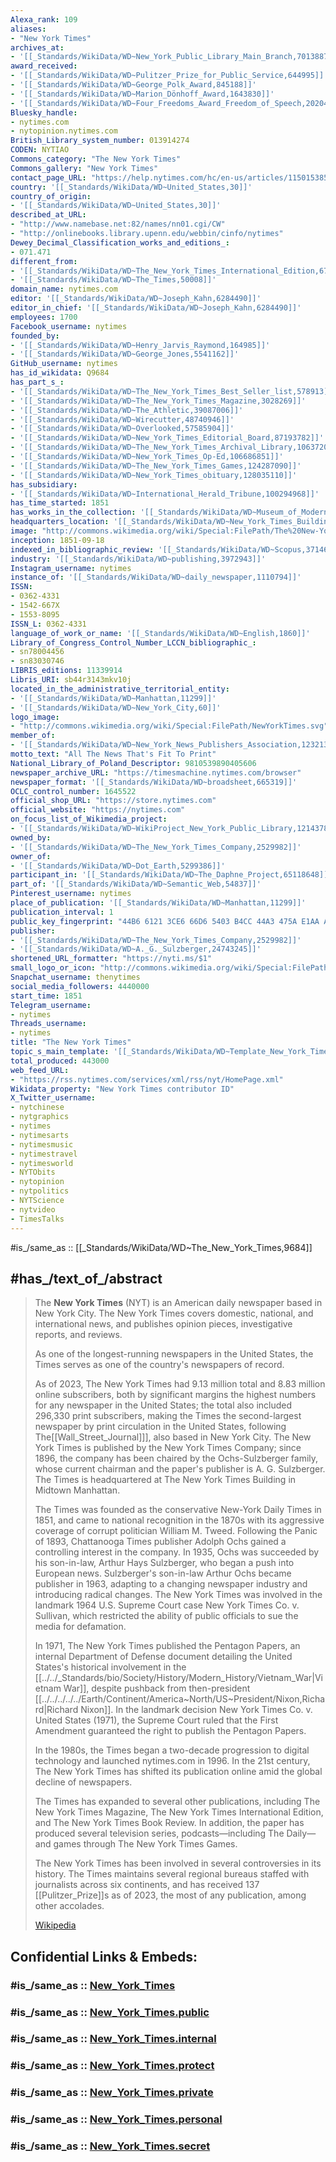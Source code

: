 ```yaml
---
Alexa_rank: 109
aliases:
- "New York Times"
archives_at:
- '[[_Standards/WikiData/WD~New_York_Public_Library_Main_Branch,7013887]]'
award_received:
- '[[_Standards/WikiData/WD~Pulitzer_Prize_for_Public_Service,644995]]'
- '[[_Standards/WikiData/WD~George_Polk_Award,845188]]'
- '[[_Standards/WikiData/WD~Marion_Dönhoff_Award,1643830]]'
- '[[_Standards/WikiData/WD~Four_Freedoms_Award_Freedom_of_Speech,20204984]]'
Bluesky_handle:
- nytimes.com
- nytopinion.nytimes.com
British_Library_system_number: 013914274
CODEN: NYTIAO
Commons_category: "The New York Times"
Commons_gallery: "New York Times"
contact_page_URL: "https://help.nytimes.com/hc/en-us/articles/115015385887-Contact-Us"
country: '[[_Standards/WikiData/WD~United_States,30]]'
country_of_origin:
- '[[_Standards/WikiData/WD~United_States,30]]'
described_at_URL:
- "http://www.namebase.net:82/names/nn01.cgi/CW"
- "http://onlinebooks.library.upenn.edu/webbin/cinfo/nytimes"
Dewey_Decimal_Classification_works_and_editions_:
- 071.471
different_from:
- '[[_Standards/WikiData/WD~The_New_York_Times_International_Edition,678086]]'
- '[[_Standards/WikiData/WD~The_Times,50008]]'
domain_name: nytimes.com
editor: '[[_Standards/WikiData/WD~Joseph_Kahn,6284490]]'
editor_in_chief: '[[_Standards/WikiData/WD~Joseph_Kahn,6284490]]'
employees: 1700
Facebook_username: nytimes
founded_by:
- '[[_Standards/WikiData/WD~Henry_Jarvis_Raymond,164985]]'
- '[[_Standards/WikiData/WD~George_Jones,5541162]]'
GitHub_username: nytimes
has_id_wikidata: Q9684
has_part_s_:
- '[[_Standards/WikiData/WD~The_New_York_Times_Best_Seller_list,578913]]'
- '[[_Standards/WikiData/WD~The_New_York_Times_Magazine,3028269]]'
- '[[_Standards/WikiData/WD~The_Athletic,39087006]]'
- '[[_Standards/WikiData/WD~Wirecutter,48740946]]'
- '[[_Standards/WikiData/WD~Overlooked,57585904]]'
- '[[_Standards/WikiData/WD~New_York_Times_Editorial_Board,87193782]]'
- '[[_Standards/WikiData/WD~The_New_York_Times_Archival_Library,106372002]]'
- '[[_Standards/WikiData/WD~New_York_Times_Op-Ed,106686851]]'
- '[[_Standards/WikiData/WD~The_New_York_Times_Games,124287090]]'
- '[[_Standards/WikiData/WD~New_York_Times_obituary,128035110]]'
has_subsidiary:
- '[[_Standards/WikiData/WD~International_Herald_Tribune,100294968]]'
has_time_started: 1851
has_works_in_the_collection: '[[_Standards/WikiData/WD~Museum_of_Modern_Art,188740]]'
headquarters_location: '[[_Standards/WikiData/WD~New_York_Times_Building,192680]]'
image: "http://commons.wikimedia.org/wiki/Special:FilePath/The%20New-York%20Daily%20Times%20first%20issue.jpg"
inception: 1851-09-18
indexed_in_bibliographic_review: '[[_Standards/WikiData/WD~Scopus,371467]]'
industry: '[[_Standards/WikiData/WD~publishing,3972943]]'
Instagram_username: nytimes
instance_of: '[[_Standards/WikiData/WD~daily_newspaper,1110794]]'
ISSN:
- 0362-4331
- 1542-667X
- 1553-8095
ISSN_L: 0362-4331
language_of_work_or_name: '[[_Standards/WikiData/WD~English,1860]]'
Library_of_Congress_Control_Number_LCCN_bibliographic_:
- sn78004456
- sn83030746
LIBRIS_editions: 11339914
Libris_URI: sb44r3143mkv10j
located_in_the_administrative_territorial_entity:
- '[[_Standards/WikiData/WD~Manhattan,11299]]'
- '[[_Standards/WikiData/WD~New_York_City,60]]'
logo_image:
- "http://commons.wikimedia.org/wiki/Special:FilePath/NewYorkTimes.svg"
member_of:
- '[[_Standards/WikiData/WD~New_York_News_Publishers_Association,123213584]]'
motto_text: "All The News That's Fit To Print"
National_Library_of_Poland_Descriptor: 9810539890405606
newspaper_archive_URL: "https://timesmachine.nytimes.com/browser"
newspaper_format: '[[_Standards/WikiData/WD~broadsheet,665319]]'
OCLC_control_number: 1645522
official_shop_URL: "https://store.nytimes.com"
official_website: "https://nytimes.com"
on_focus_list_of_Wikimedia_project:
- '[[_Standards/WikiData/WD~WikiProject_New_York_Public_Library,121437821]]'
owned_by:
- '[[_Standards/WikiData/WD~The_New_York_Times_Company,2529982]]'
owner_of:
- '[[_Standards/WikiData/WD~Dot_Earth,5299386]]'
participant_in: '[[_Standards/WikiData/WD~The_Daphne_Project,65118648]]'
part_of: '[[_Standards/WikiData/WD~Semantic_Web,54837]]'
Pinterest_username: nytimes
place_of_publication: '[[_Standards/WikiData/WD~Manhattan,11299]]'
publication_interval: 1
public_key_fingerprint: "44B6 6121 3CE6 66D6 5403 B4CC 44A3 475A E1AA A9EB"
publisher:
- '[[_Standards/WikiData/WD~The_New_York_Times_Company,2529982]]'
- '[[_Standards/WikiData/WD~A._G._Sulzberger,24743245]]'
shortened_URL_formatter: "https://nyti.ms/$1"
small_logo_or_icon: "http://commons.wikimedia.org/wiki/Special:FilePath/New%20York%20Times%20T%20icon.svg"
Snapchat_username: thenytimes
social_media_followers: 4440000
start_time: 1851
Telegram_username:
- nytimes
Threads_username:
- nytimes
title: "The New York Times"
topic_s_main_template: '[[_Standards/WikiData/WD~Template_New_York_Times_topic,13411227]]'
total_produced: 443000
web_feed_URL:
- "https://rss.nytimes.com/services/xml/rss/nyt/HomePage.xml"
Wikidata_property: "New York Times contributor ID"
X_Twitter_username:
- nytchinese
- nytgraphics
- nytimes
- nytimesarts
- nytimesmusic
- nytimestravel
- nytimesworld
- NYTObits
- nytopinion
- nytpolitics
- NYTScience
- nytvideo
- TimesTalks
---
```


#is_/same_as :: [[_Standards/WikiData/WD~The_New_York_Times,9684]] 


## #has_/text_of_/abstract 

> The **New York Times** (NYT) is an American daily newspaper based in New York City. 
> The New York Times covers domestic, national, and international news, 
> and publishes opinion pieces, investigative reports, and reviews. 
> 
> As one of the longest-running newspapers in the United States, 
> the Times serves as one of the country's newspapers of record. 
> 
> As of 2023, The New York Times had 9.13 million total and 8.83 million online subscribers, 
> both by significant margins the highest numbers for any newspaper in the United States; 
> the total also included 296,330 print subscribers, 
> making the Times the second-largest newspaper by print circulation in the United States, 
> following The[[Wall_Street_Journal]]], also based in New York City. 
> The New York Times is published by the New York Times Company; 
> since 1896, the company has been chaired by the Ochs-Sulzberger family, 
> whose current chairman and the paper's publisher is A. G. Sulzberger. 
> The Times is headquartered at The New York Times Building in Midtown Manhattan.
>
> The Times was founded as the conservative New-York Daily Times in 1851, 
> and came to national recognition in the 1870s with its aggressive coverage of corrupt politician William M. Tweed. 
> Following the Panic of 1893, 
> Chattanooga Times publisher Adolph Ochs gained a controlling interest in the company. 
> In 1935, Ochs was succeeded by his son-in-law, Arthur Hays Sulzberger, who began a push into European news. 
> Sulzberger's son-in-law Arthur Ochs became publisher in 1963, 
> adapting to a changing newspaper industry and introducing radical changes. 
> The New York Times was involved in the landmark 1964 U.S. Supreme Court case New York Times Co. v. Sullivan, 
> which restricted the ability of public officials to sue the media for defamation.
>
> In 1971, The New York Times published the Pentagon Papers, an internal Department of Defense document 
> detailing the United States's historical involvement in the [[../../_Standards/bio/Society/History/Modern_History/Vietnam_War|Vietnam War]], 
> despite pushback from then-president [[../../../../../Earth/Continent/America~North/US~President/Nixon,Richard|Richard Nixon]]. 
> In the landmark decision New York Times Co. v. United States (1971), 
> the Supreme Court ruled that the First Amendment guaranteed the right to publish the Pentagon Papers. 
> 
> In the 1980s, the Times began a two-decade progression to digital technology and launched nytimes.com in 1996. 
> In the 21st century, The New York Times has shifted its publication online amid the global decline of newspapers.
>
> The Times has expanded to several other publications, including The New York Times Magazine, 
> The New York Times International Edition, and The New York Times Book Review. 
> In addition, the paper has produced several television series, podcasts—including The Daily—
> and games through The New York Times Games. 
> 
> The New York Times has been involved in several controversies in its history. 
> The Times maintains several regional bureaus staffed with journalists across six continents, 
> and has received 137 [[Pulitzer_Prize]]s as of 2023, the most of any publication, among other accolades.
>
> [Wikipedia](https://en.wikipedia.org/wiki/The%20New%20York%20Times)


## Confidential Links & Embeds: 

### #is_/same_as :: [New_York_Times](/_Standards/Society/Communication/Media/Journalism/Newspaper/New_York_Times.md) 

### #is_/same_as :: [New_York_Times.public](/_public/Society/Communication/Media/Journalism/Newspaper/New_York_Times.public.md) 

### #is_/same_as :: [New_York_Times.internal](/_internal/Society/Communication/Media/Journalism/Newspaper/New_York_Times.internal.md) 

### #is_/same_as :: [New_York_Times.protect](/_protect/Society/Communication/Media/Journalism/Newspaper/New_York_Times.protect.md) 

### #is_/same_as :: [New_York_Times.private](/_private/Society/Communication/Media/Journalism/Newspaper/New_York_Times.private.md) 

### #is_/same_as :: [New_York_Times.personal](/_personal/Society/Communication/Media/Journalism/Newspaper/New_York_Times.personal.md) 

### #is_/same_as :: [New_York_Times.secret](/_secret/Society/Communication/Media/Journalism/Newspaper/New_York_Times.secret.md)

